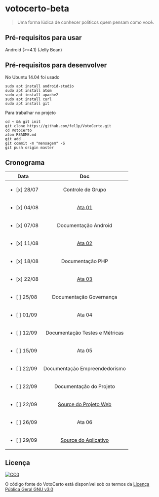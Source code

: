 # votocerto-beta
> Uma forma lúdica de conhecer políticos quem pensam como você.

## Pré-requisitos para usar

Android (>=4.1) (Jelly Bean)

## Pré-requisitos para desenvolver

No Ubuntu 14.04 foi usado
```
sudo apt install android-studio
sudo apt install atom
sudo apt install apache2
sudo apt install curl
sudo apt install git
```
Para trabalhar no projeto
```
cd ~ && git init
git clone https://github.com/fel1p/VotoCerto.git
cd VotoCerto
atom README.md
git add .
git commit -m "mensagem" -S
git push origin master
```

## Cronograma

| Data                        | Doc               |
|-----------------------------|:-----------------:|
| <ul><li>[x] 28/07</li></ul> | Controle de Grupo |
| <ul><li>[x] 04/08</li></ul> | <a href="../../raw/master/docs/20180804-ata1.doc">Ata 01</a> |
| <ul><li>[x] 07/08</li></ul> | Documentação Android |
| <ul><li>[x] 11/08</li></ul> | <a href="../../raw/master/docs/20180811-ata2.doc">Ata 02</a> |
| <ul><li>[x] 18/08</li></ul> | Documentação PHP |
| <ul><li>[x] 22/08</li></ul> | <a href="../../raw/master/docs/20180822-ata3.doc">Ata 03</a> |
| <ul><li>[ ] 25/08</li></ul> | Documentação Governança |
| <ul><li>[ ] 01/09</li></ul> | Ata 04 |
| <ul><li>[ ] 12/09</li></ul> | Documentação Testes e Métricas |
| <ul><li>[ ] 15/09</li></ul> | Ata 05 |
| <ul><li>[ ] 22/09</li></ul> | Documentação Empreendedorismo |
| <ul><li>[ ] 22/09</li></ul> | Documentação do Projeto |
| <ul><li>[ ] 22/09</li></ul> | <a href="web">Source do Projeto Web</a> |
| <ul><li>[ ] 26/09</li></ul> | Ata 06 |
| <ul><li>[ ] 29/09</li></ul> | <a href="apk">Source do Aplicativo</a> |

## Licença

[![CC0](https://licensebuttons.net/p/zero/1.0/88x31.png)](https://creativecommons.org/publicdomain/zero/1.0/)

O código fonte do VotoCerto está disponível sob os termos da <a href="LICENSE">Licença Pública Geral GNU v3.0</a>
